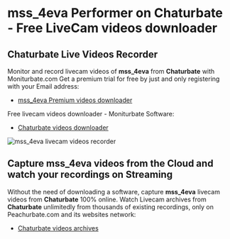 # mss_4eva Performer on Chaturbate - Free LiveCam videos downloader

## Chaturbate Live Videos Recorder

Monitor and record livecam videos of **mss_4eva** from **Chaturbate** with Moniturbate.com
Get a premium trial for free by just and only registering with your Email address:
* [mss_4eva Premium videos downloader](https://moniturbate.com/request-demo-licence-key.html)

Free livecam videos downloader - Moniturbate Software:
* [Chaturbate videos downloader](https://moniturbate.com/moniturbate-download-software.html)

![mss_4eva livecam videos recorder](https://peachurnet.com/templates/moniturbate-software.png)


## Capture mss_4eva videos from the Cloud and watch your recordings on Streaming

Without the need of downloading a software, capture **mss_4eva** livecam videos from **Chaturbate** 100% online.
Watch Livecam archives from **Chaturbate** unlimitedly from thousands of existing recordings, only on Peachurbate.com and its websites network:
* [Chaturbate videos archives](https://peachurnet.com/)